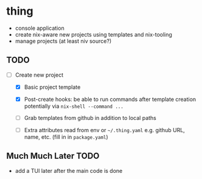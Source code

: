 # thing

- console application
- create nix-aware new projects using templates and nix-tooling
- manage projects (at least niv source?)

## TODO
- [ ] Create new project
    - [x] Basic project template
    - [x] Post-create hooks:
              be able to run commands after template creation
              potentially via `nix-shell --command ...`
    - [ ] Grab templates from github in addition to local paths
    - [ ] Extra attributes read from env or `~/.thing.yaml`
              e.g. github URL, name, etc. (fill in in `package.yaml`)



## Much Much Later TODO
- add a TUI later after the main code is done
